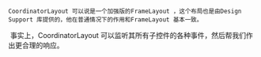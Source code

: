 	CoordinatorLayout 可以说是一个加强版的FrameLayout ，这个布局也是由Design Support 库提供的，他在普通情况下的作用和FrameLayout 基本一致。

​	事实上，CoordinatorLayout 可以监听其所有子控件的各种事件，然后帮我们作出更合理的响应。

